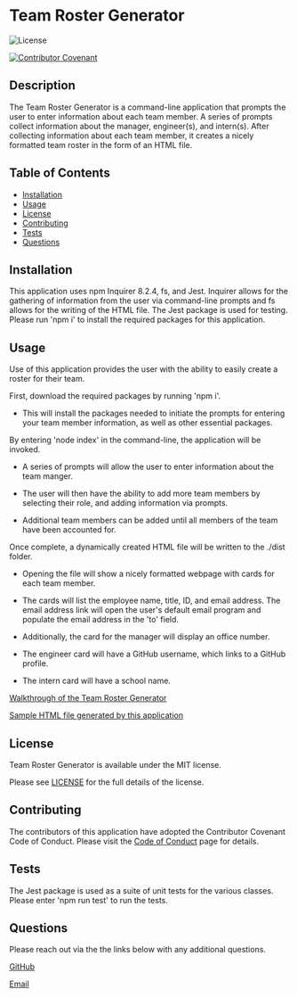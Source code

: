 
# Team Roster Generator

![License](https://img.shields.io/badge/license-MIT-blue.svg)

[![Contributor Covenant](https://img.shields.io/badge/Contributor%20Covenant-2.1-4baaaa.svg)](code_of_conduct.md)

## Description

The Team Roster Generator is a command-line application that prompts the user to enter information about each team member. A series of prompts collect information about the manager, engineer(s), and intern(s). After collecting information about each team member, it creates a nicely formatted team roster in the form of an HTML file. 

## Table of Contents

- [Installation](#installation)
- [Usage](#usage)
- [License](#license)
- [Contributing](#contributing)
- [Tests](#tests)
- [Questions](#questions)

## Installation 

This application uses npm Inquirer 8.2.4, fs, and Jest. Inquirer allows for the gathering of information from the user via command-line prompts and fs allows for the writing of the HTML file. The Jest package is used for testing. Please run 'npm i' to install the required packages for this application.

## Usage 

Use of this application provides the user with the ability to easily create a roster for their team.

First, download the required packages by running 'npm i'.

* This will install the packages needed to initiate the prompts for entering your team member information, as well as other essential packages.

By entering 'node index' in the command-line, the application will be invoked.

* A series of prompts will allow the user to enter information about the team manger.

* The user will then have the ability to add more team members by selecting their role, and adding information via prompts.

* Additional team members can be added until all members of the team have been accounted for.

Once complete, a dynamically created HTML file will be written to the ./dist folder.

* Opening the file will show a nicely formatted webpage with cards for each team member.

* The cards will list the employee name, title, ID, and email address. The email address link will open the user's default email program and populate the email address in the 'to' field.

* Additionally, the card for the manager will display an office number. 

* The engineer card will have a GitHub username, which links to a GitHub profile. 

* The intern card will have a school name.

[Walkthrough of the Team Roster Generator]()

[Sample HTML file generated by this application](./dist/index.html)

## License 

Team Roster Generator is available under the MIT license.

Please see [LICENSE](./LICENSE) for the full details of the license.

## Contributing 

The contributors of this application have adopted the Contributor Covenant Code of Conduct. Please visit the [Code of Conduct](./CODE_OF_CONDUCT) page for details.

## Tests 

The Jest package is used as a suite of unit tests for the various classes. Please enter 'npm run test' to run the tests. 

## Questions 

Please reach out via the the links below with any additional questions. 

[GitHub](https://github.com/smdann)

[Email](mailto:smdann17@gmail.com)
